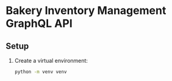 # Bakery Inventory Management GraphQL API

## Setup

1. Create a virtual environment:
   ```bash
   python -m venv venv

